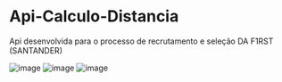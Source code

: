 # Api-Calculo-Distancia

Api desenvolvida para o processo de recrutamento e seleção DA F1RST (SANTANDER)

![image](https://user-images.githubusercontent.com/90491806/203087546-77447fed-dc18-4b7d-bcb2-cb807c00a8e4.png)
![image](https://user-images.githubusercontent.com/90491806/203087657-24d2e800-62ff-4642-8f6b-04b24d319954.png)
![image](https://user-images.githubusercontent.com/90491806/203087793-bab2ea07-a41c-43c6-a9f1-8386d7986a90.png)


